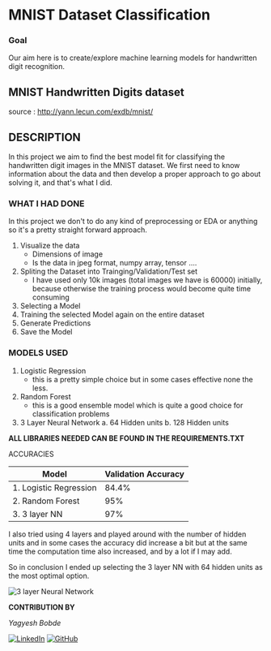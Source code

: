 # MNIST Dataset Classification

### Goal  
Our aim here is to create/explore machine learning models for handwritten digit recognition.

## MNIST Handwritten Digits dataset

source : http://yann.lecun.com/exdb/mnist/

## DESCRIPTION

In this project we aim to find the best model fit for classifying the handwritten digit images in the MNIST dataset. We first need to know information about the data and then develop a proper approach to go about solving it, and that's what I did.

### WHAT I HAD DONE
In this project we don't to do any kind of preprocessing or EDA or anything so it's a pretty straight forward approach.
1. Visualize the data 
    - Dimensions of image
    - Is the data in jpeg format, numpy array, tensor ....
2. Spliting the Dataset into Trainging/Validation/Test set
    - I have used only 10k images (total images we have is 60000) initially, because otherwise the training process would become quite time consuming
3. Selecting a Model
4. Training the selected Model again on the entire dataset
5. Generate Predictions 
6. Save the Model

### MODELS USED
1. Logistic Regression 
    - this is a pretty simple choice but in some cases effective none the less.
2. Random Forest 
    - this is a good ensemble model which is quite a good choice for classification problems
3. 3 Layer Neural Network
    a. 64 Hidden units 
    b. 128 Hidden units

**ALL LIBRARIES NEEDED CAN BE FOUND IN THE REQUIREMENTS.TXT**

ACCURACIES

| **Model** | Validation Accuracy | 
| ---| --- |
| 1. Logistic Regression | 84.4% | 
| 2. Random Forest | 95% |
| 3. 3 layer NN | 97% | 

I also tried using 4 layers and played around with the number of hidden units and in some cases the accuracy did increase a bit but at the same time the computation time also increased, and by a lot if I may add. 

So in conclusion I ended up selecting the 3 layer NN with 64 hidden units as the most optimal option.

![3 layer Neural Network](https://github.com/yagyesh-bobde/ML-Crate/blob/mnist/MNIST%20Dataset%20Classification/Images/featured1.png?raw=true "3 layer Neural Network")

**CONTRIBUTION BY**

*Yagyesh Bobde*

  
[![LinkedIn](https://img.shields.io/badge/linkedin-%230077B5.svg?style=for-the-badge&logo=linkedin&logoColor=white)](https://www.linkedin.com/in/yagyesh-bobde-177523220/) [![GitHub](https://img.shields.io/badge/github-%23121011.svg?style=for-the-badge&logo=github&logoColor=white)](https://github.com/yagyesh-bobde)
